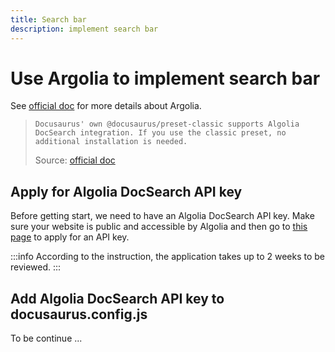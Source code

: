 ```yaml
---
title: Search bar
description: implement search bar
---
```


# Use Argolia to implement search bar

See [official doc](https://docusaurus.io/docs/search) for more details about Argolia.

> `Docusaurus' own @docusaurus/preset-classic supports Algolia DocSearch integration. If you use the classic preset, no additional installation is needed.`
>
> Source: [official doc](https://docusaurus.io/docs/search#connecting-algolia)

## Apply for Algolia DocSearch API key

Before getting start, we need to have an Algolia DocSearch API key. Make sure your website is public and accessible by Algolia and then go to [this page](https://docsearch.algolia.com/apply/) to apply for an API key.

:::info
According to the instruction, the application takes up to 2 weeks to be reviewed.
:::

## Add Algolia DocSearch API key to docusaurus.config.js

To be continue ...
